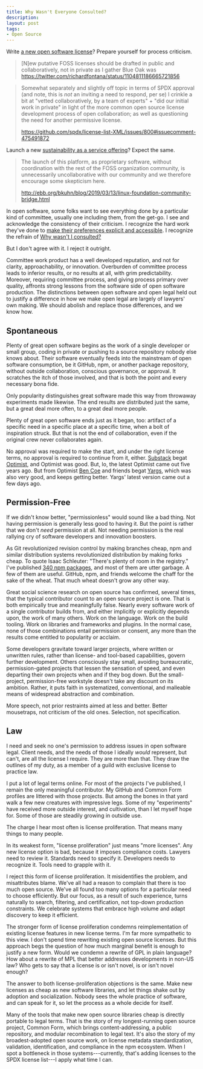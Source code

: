 ```yaml
---
title: Why Wasn't Everyone Consulted?
description:
layout: post
tags:
- Open Source
---
```


Write [a new open software license](https://blueoakcouncil.org/license/1.0.0.html)?  Prepare yourself for process criticism.

> [N]ew putative FOSS licenses should be drafted in public and collaboratively, not in private as I gather Blue Oak was
> <https://twitter.com/richardfontana/status/1104811186665721856>

> Somewhat separately and slightly off topic in terms of SPDX approval (and note, this is *not* an inviting a need to respond, per se) I crinkle a bit at "vetted collaboratively, by a team of experts" + "did our initial work in private" in light of the more common open source license development process of open collaboration; as well as questioning the need for another permissive license.
>
> <https://github.com/spdx/license-list-XML/issues/800#issuecomment-475491872>

Launch a new [sustainability as a service offering](https://communitybridge.org/)?  Expect the same.

> The launch of this platform, as proprietary software, without coordination with the rest of the FOSS organization community, is unnecessarily uncollaborative with our community and we therefore encourage some skepticism here.
>
> <http://ebb.org/bkuhn/blog/2019/03/13/linux-foundation-community-bridge.html>

In open software, some folks want to see everything done by a particular kind of committee, usually one including them, from the get-go.  I see and acknowledge the consistency of their criticism.  I recognize the hard work they've done to [make their preferences explicit and accessible](https://github.com/richardfontana/hbr/blob/master/HBR.md).  I recognize the refrain of [Why wasn't I consulted?](https://youtu.be/m0rakUuPXFM?t=746)

But I don't agree with it.  I reject it outright.

Committee work product has a well developed reputation, and not for clarity, approachability, or innovation.  Overburden of committee process leads to inferior results, or no results at all, with grim predictability.  Moreover, requiring committee process, and giving process primary over quality, affronts strong lessons from the software side of open software production.  The distinctions between open software and open legal held out to justify a difference in how we make open legal are largely of lawyers' own making.  We should abolish and replace those differences, and we know how.

## Spontaneous

Plenty of great open software begins as the work of a single developer or small group, coding in private or pushing to a source repository nobody else knows about.  Their software eventually feeds into the mainstream of open software consumption, be it GitHub, npm, or another package repository, without outside collaboration, conscious governance, or approval.  It scratches the itch of those involved, and that is both the point and every necessary bona fide.

Only popularity distinguishes great software made this way from throwaway experiments made likewise.  The end results are distributed just the same, but a great deal more often, to a great deal more people.

Plenty of great open software ends just as it began, too: artifact of a specific need in a specific place at a specific time, when a bolt of inspiration struck.  But that is not the end of collaboration, even if the original crew never collaborates again.

No approval was required to make the start, and under the right license terms, no approval is required to continue from it, either.  [Substack](http://substack.net/) begat [Optimist](https://www.npmjs.com/package/optimist), and Optimist was good.  But, lo, the latest Optimist came out five years ago.  But from Optimist [Ben Coe](https://github.com/bcoe) and friends begat [Yargs](https://www.npmjs.com/package/yargs), which was also very good, and keeps getting better.  Yargs' latest version came out a few days ago.

## Permission-Free

If we didn't know better, "permissionless" would sound like a bad thing.  Not having permission is generally less good to having it.  But the point is rather that we don't _need_ permission at all.  Not needing permission is the real rallying cry of software developers and innovation boosters.

As Git revolutionized revision control by making branches cheap, npm and similar distribution systems revolutionized distribution by making forks cheap.  To quote Isaac Schleuter: "There's plenty of room in the registry."  I've published [340 npm packages](https://npmjs.com/~kemitchell), and most of them are utter garbage.  A few of them are useful.  GitHub, npm, and friends welcome the chaff for the sake of the wheat.  That much wheat doesn't grow any other way.

Great social science research on open source has confirmed, several times, that the typical contributor count to an open source project is one.  That is both empirically true and meaningfully false.  Nearly every software work of a single contributor builds from, and either implicitly or explicitly depends upon, the work of many others.  Work on the language.  Work on the build tooling.  Work on libraries and frameworks and plugins.  In the normal case, none of those combinations entail permission or consent, any more than the results come entitled to popularity or acclaim.

Some developers gravitate toward larger projects, where written or unwritten rules, rather than license- and tool-based capabilities, govern further development.  Others consciously stay small, avoiding bureaucratic, permission-gated projects that lessen the sensation of speed, and even departing their own projects when and if they bog down.  But the small-project, permission-free workstyle doesn't take any discount on its ambition.  Rather, it puts faith in systematized, conventional, and malleable means of widespread abstraction and combination.

More speech, not prior restraints aimed at less and better.  Better mousetraps, not criticism of the old ones.  Selection, not specification.

## Law

I need and seek no one's permission to address issues in open software legal.  Client needs, and the needs of those I ideally _would_ represent, but can't,  are all the license I require.  They are more than that.  They draw the outlines of my duty, as a member of a guild with exclusive license to practice law.

I put a lot of legal terms online.  For most of the projects I've published, I remain the only meaningful contributor.  My GitHub and Common Form profiles are littered with those projects.  But among the bones in that yard walk a few new creatures with impressive legs.  Some of my "experiments" have received more outside interest, and cultivation, than I let myself hope for.  Some of those are steadily growing in outside use.

The charge I hear most often is license proliferation.  That means many things to many people.

In its weakest form, "license proliferation" just means "more licenses".  Any new license option is bad, because it imposes compliance costs.  Lawyers need to review it.  Standards need to specify it.  Developers needs to recognize it.  Tools need to grapple with it.

I reject this form of license proliferation.  It misidentifies the problem, and misattributes blame.  We've all had a reason to complain that there is too much open source.  We've all found too many options for a particular need to choose efficiently.  But our focus, as a result of such experience, turns naturally to search, filtering, and certification, not top-down production constraints.  We celebrate systems that embrace high volume and adapt discovery to keep it efficient.

The stronger form of license proliferation condemns reimplementation of existing license features in new license terms.  I'm far more sympathetic to this view.  I don't spend time rewriting existing open source licenses.  But this approach begs the question of how much marginal benefit is enough to justify a new form.  Would we condemn a rewrite of GPL in plain language?  How about a rewrite of MPL that better addresses developments in non-US law?  Who gets to say that a license is or isn't novel, is or isn't novel enough?

The answer to both license-proliferation objections is the same.  Make new licenses as cheap as new software libraries, and let things shake out by adoption and socialization.  Nobody sees the whole practice of software, and can speak for it, so let the process as a whole decide for itself.

Many of the tools that make new open source libraries cheap is directly portable to legal terms.  That is the story of my longest-running open source project, Common Form, which brings content-addressing, a public repository, and modular recombination to legal text.  It's also the story of my broadest-adopted open source work, on license metadata standardization, validation, identification, and compliance in the npm ecosystem.  When I spot a bottleneck in those systems---currently, that's adding licenses to the SPDX license list---I apply what time I can.